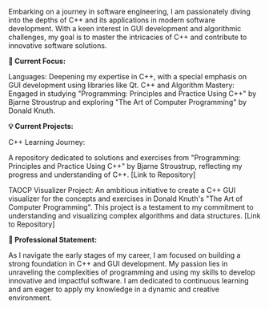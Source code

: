 Embarking on a journey in software engineering, I am passionately diving into the depths of C++ and its applications in modern software development. With a keen interest in GUI development and algorithmic challenges, my goal is to master the intricacies of C++ and contribute to innovative software solutions.

**🚀 Current Focus:**

Languages: Deepening my expertise in C++, with a special emphasis on GUI development using libraries like Qt.
C++ and Algorithm Mastery: Engaged in studying "Programming: Principles and Practice Using C++" by Bjarne Stroustrup and exploring "The Art of Computer Programming" by Donald Knuth.


**💡 Current Projects:**

C++ Learning Journey:

A repository dedicated to solutions and exercises from "Programming: Principles and Practice Using C++" by Bjarne Stroustrup, reflecting my progress and understanding of C++. [Link to Repository]

TAOCP Visualizer Project:
An ambitious initiative to create a C++ GUI visualizer for the concepts and exercises in Donald Knuth's "The Art of Computer Programming". This project is a testament to my commitment to understanding and visualizing complex algorithms and data structures. [Link to Repository]

**🌟 Professional Statement:**

As I navigate the early stages of my career, I am focused on building a strong foundation in C++ and GUI development. My passion lies in unraveling the complexities of programming and using my skills to develop innovative and impactful software. I am dedicated to continuous learning and am eager to apply my knowledge in a dynamic and creative environment.
